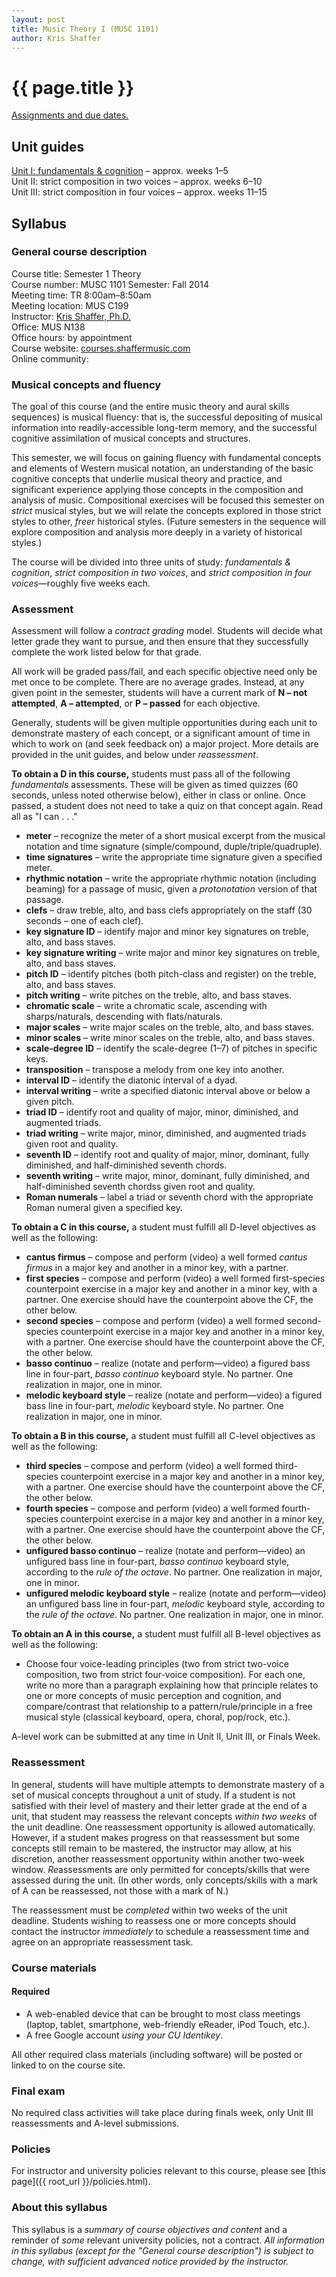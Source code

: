 ```yaml
---
layout: post
title: Music Theory I (MUSC 1101)
author: Kris Shaffer
---
```


# {{ page.title }} #

[Assignments and due dates.](mt1-assign.html)

## Unit guides ##

[Unit I: fundamentals & cognition](mt1-unit1.html) – approx. weeks 1–5  
Unit II: strict composition in two voices – approx. weeks 6–10  
Unit III: strict composition in four voices – approx. weeks 11–15

## Syllabus ##

### General course description ###

Course title: Semester 1 Theory  
Course number: MUSC 1101
Semester: Fall 2014  
Meeting time: TR 8:00am–8:50am  
Meeting location: MUS C199  
Instructor: [Kris Shaffer, Ph.D.](http://kris.shaffermusic.com)  
Office: MUS N138  
Office hours: by appointment  
Course website: [courses.shaffermusic.com](http://courses.shaffermusic.com/)  
Online community: 

### Musical concepts and fluency ###

The goal of this course (and the entire music theory and aural skills sequences) is musical fluency: that is, the successful depositing of musical information into readily-accessible long-term memory, and the successful cognitive assimilation of musical concepts and structures. 

This semester, we will focus on gaining fluency with fundamental concepts and elements of Western musical notation, an understanding of the basic cognitive concepts that underlie musical theory and practice, and significant experience applying those concepts in the composition and analysis of music. Compositional exercises will be focused this semester on *strict* musical styles, but we will relate the concepts explored in those strict styles to other, *freer* historical styles. (Future semesters in the sequence will explore composition and analysis more deeply in a variety of historical styles.) 

The course will be divided into three units of study: *fundamentals & cognition*, *strict composition in two voices*, and *strict composition in four voices*—roughly five weeks each.

### Assessment ###

Assessment will follow a *contract grading* model. Students will decide what letter grade they want to pursue, and then ensure that they successfully complete the work listed below for that grade. 

All work will be graded pass/fail, and each specific objective need only be met once to be complete. There are no average grades. Instead, at any given point in the semester, students will have a current mark of **N – not attempted**, **A – attempted**, or **P – passed** for each objective.

Generally, students will be given multiple opportunities during each unit to demonstrate mastery of each concept, or a significant amount of time in which to work on (and seek feedback on) a major project. More details are provided in the unit guides, and below under *reassessment*.

**To obtain a D in this course,** students must pass all of the following *fundamentals* assessments. These will be given as timed quizzes (60 seconds, unless noted otherwise below), either in class or online. Once passed, a student does not need to take a quiz on that concept again. Read all as "I can . . ."

- **meter** – recognize the meter of a short musical excerpt from the musical notation and time signature (simple/compound, duple/triple/quadruple).  
- **time signatures** – write the appropriate time signature given a specified meter.  
- **rhythmic notation** – write the appropriate rhythmic notation (including beaming) for a passage of music, given a *protonotation* version of that passage.  
- **clefs** – draw treble, alto, and bass clefs appropriately on the staff (30 seconds – one of each clef).  
- **key signature ID** – identify major and minor key signatures on treble, alto, and bass staves.  
- **key signature writing** – write major and minor key signatures on treble, alto, and bass staves.  
- **pitch ID** – identify pitches (both pitch-class and register) on the treble, alto, and bass staves.  
- **pitch writing** – write pitches on the treble, alto, and bass staves.  
- **chromatic scale** – write a chromatic scale, ascending with sharps/naturals, descending with flats/naturals.  
- **major scales** – write major scales on the treble, alto, and bass staves.  
- **minor scales** – write minor scales on the treble, alto, and bass staves.  
- **scale-degree ID** – identify the scale-degree (1–7) of pitches in specific keys.  
- **transposition** – transpose a melody from one key into another.  
- **interval ID** – identify the diatonic interval of a dyad.  
- **interval writing** – write a specified diatonic interval above or below a given pitch.  
- **triad ID** – identify root and quality of major, minor, diminished, and augmented triads.  
- **triad writing** – write major, minor, diminished, and augmented triads given root and quality.  
- **seventh ID** – identify root and quality of major, minor, dominant, fully diminished, and half-diminished seventh chords.  
- **seventh writing** – write major, minor, dominant, fully diminished, and half-diminished seventh chordss given root and quality.  
- **Roman numerals** – label a triad or seventh chord with the appropriate Roman numeral given a specified key.

**To obtain a C in this course,** a student must fulfill all D-level objectives as well as the following:

- **cantus firmus** – compose and perform (video) a well formed *cantus firmus* in a major key and another in a minor key, with a partner.  
- **first species** – compose and perform (video) a well formed first-species counterpoint exercise in a major key and another in a minor key, with a partner. One exercise should have the counterpoint above the CF, the other below.  
- **second species** – compose and perform (video) a well formed second-species counterpoint exercise in a major key and another in a minor key, with a partner. One exercise should have the counterpoint above the CF, the other below.  
- **basso continuo** – realize (notate and perform—video) a figured bass line in four-part, *basso continuo* keyboard style. No partner. One realization in major, one in minor.  
- **melodic keyboard style** – realize (notate and perform—video) a figured bass line in four-part, *melodic* keyboard style. No partner. One realization in major, one in minor.  

**To obtain a B in this course,** a student must fulfill all C-level objectives as well as the following:

- **third species** – compose and perform (video) a well formed third-species counterpoint exercise in a major key and another in a minor key, with a partner. One exercise should have the counterpoint above the CF, the other below.  
- **fourth species** – compose and perform (video) a well formed fourth-species counterpoint exercise in a major key and another in a minor key, with a partner. One exercise should have the counterpoint above the CF, the other below.  
- **unfigured basso continuo** – realize (notate and perform—video) an unfigured bass line in four-part, *basso continuo* keyboard style, according to the *rule of the octave*. No partner. One realization in major, one in minor.  
- **unfigured melodic keyboard style** – realize (notate and perform—video) an unfigured bass line in four-part, *melodic* keyboard style, according to the *rule of the octave*. No partner. One realization in major, one in minor.  

**To obtain an A in this course,** a student must fulfill all B-level objectives as well as the following:

- Choose four voice-leading principles (two from strict two-voice composition, two from strict four-voice composition). For each one, write no more than a paragraph explaining how that principle relates to one or more concepts of music perception and cognition, and compare/contrast that relationship to a pattern/rule/principle in a free musical style (classical keyboard, opera, choral, pop/rock, etc.).

A-level work can be submitted at any time in Unit II, Unit III, or Finals Week.

### Reassessment ###

In general, students will have multiple attempts to demonstrate mastery of a set of musical concepts throughout a unit of study. If a student is not satisfied with their level of mastery and their letter grade at the end of a unit, that student may reassess the relevant concepts *within two weeks* of the unit deadline. One reassessment opportunity is allowed automatically. However, if a student makes progress on that reassessment but some concepts still remain to be mastered, the instructor may allow, at his discretion, another reassessment opportunity within another two-week window. *Re*assessments are only permitted for concepts/skills that were assessed during the unit. (In other words, only concepts/skills with a mark of A can be reassessed, not those with a mark of N.)

The reassessment must be *completed* within two weeks of the unit deadline. Students wishing to reassess one or more concepts should contact the instructor *immediately* to schedule a reassessment time and agree on an appropriate reassessment task.

### Course materials ###

#### Required ####

- A web-enabled device that can be brought to most class meetings (laptop, tablet, smartphone, web-friendly eReader, iPod Touch, etc.).  
- A free Google account *using your CU Identikey*.  

All other required class materials (including software) will be posted or linked to on the course site.

### Final exam ###

No required class activities will take place during finals week, only Unit III reassessments and A-level submissions.

### Policies ###

For instructor and university policies relevant to this course, please see [this page]({{ root_url }}/policies.html).

### About this syllabus ###

This syllabus is a *summary of course objectives and content* and a reminder of *some* relevant university policies, not a contract. *All information in this syllabus (except for the "General course description") is subject to change, with sufficient advanced notice provided by the instructor.*